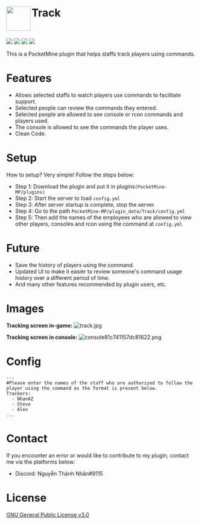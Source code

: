 <h1>Track<img src="https://i0.wp.com/s1.uphinh.org/2021/08/06/icon.png" height="64" width="64" align="left"></img></h1><br/>

[![](https://poggit.pmmp.io/shield.state/Track)](https://poggit.pmmp.io/p/Track) [![](https://poggit.pmmp.io/shield.api/Track)](https://poggit.pmmp.io/p/Track) [![](https://poggit.pmmp.io/shield.dl.total/Track)](https://poggit.pmmp.io/p/Track) [![](https://poggit.pmmp.io/shield.dl/Track)](https://poggit.pmmp.io/p/Track)

This is a PocketMine plugin that helps staffs track players using commands.

# Features
- Allows selected staffs to watch players use commands to facilitate support.
- Selected people can review the commands they entered.
- Selected people are allowed to see console or rcon commands and players used.
- The console is allowed to see the commands the player uses.
- Clean Code.

# Setup
How to setup? Very simple! Follow the steps below:
- Step 1: Download the plugin and put it in plugins`(PocketMine-MP/plugins)`
- Step 2: Start the server to load `config.yml`
- Step 3: After server startup is complete, stop the server.
- Step 4: Go to the path `PocketMine-MP/plugin_data/Track/config.yml`
- Step 5: Then add the names of the employees who are allowed to view other players, consoles and rcon using the command at `config.yml`

# Future
- Save the history of players using the command.
- Updated UI to make it easier to review someone's command usage history over a different period of time.
- And many other features recommended by plugin users, etc.

# Images
**Tracking screen in-game:**
![track.jpg](https://s1.uphinh.org/2021/08/06/track.jpg)

**Tracking screen in console:**
![console81c741157dc81622.png](https://s1.uphinh.org/2021/08/07/console81c741157dc81622.png)

# Config
```
---
#Please enter the names of the staff who are authorized to follow the player using the command as the format is present below.
Trackers:
  - NhanAZ
  - Steve
  - Alex
...
```

# Contact
If you encounter an error or would like to contribute to my plugin, contact me via the platforms below:
- Discord: Nguyễn Thành Nhân#9115

# License
[GNU General Public License v3.0](https://www.gnu.org/licenses/gpl-3.0.html)
